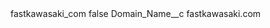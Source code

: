 <?xml version="1.0" encoding="UTF-8"?>
<CustomMetadata xmlns="http://soap.sforce.com/2006/04/metadata" xmlns:xsi="http://www.w3.org/2001/XMLSchema-instance" xmlns:xsd="http://www.w3.org/2001/XMLSchema">
    <label>fastkawasaki_com</label>
    <protected>false</protected>
    <values>
        <field>Domain_Name__c</field>
        <value xsi:type="xsd:string">fastkawasaki.com</value>
    </values>
</CustomMetadata>

